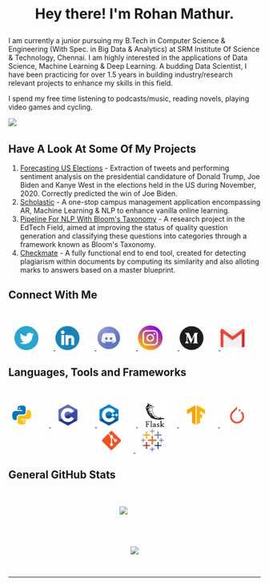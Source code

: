 # **<p align="center">Hey there! I'm Rohan Mathur.</p>**

I am currently a junior pursuing my B.Tech in Computer Science & Engineering (With Spec. in Big Data & Analytics) at SRM Institute Of Science & Technology, Chennai. I am highly interested in the applications of Data Science, Machine Learning & Deep Learning. A budding Data Scientist, I have been practicing for over 1.5 years in building industry/research relevant projects to enhance my skills in this field. 

I spend my free time listening to podcasts/music, reading novels, playing video games and cycling.


![](https://komarev.com/ghpvc/?username=RohanMathur17&color=green&label=Profile+Visits)

## Have A Look At Some Of My Projects

1. [Forecasting US Elections](https://github.com/Data-Science-Community-SRM/Forecasting-US-Elections) - Extraction of tweets and performing sentiment analysis on the presidential candidature of Donald Trump, Joe Biden and Kanye West in the elections held in the US during November, 2020. Correctly predicted the win of Joe Biden.
1. [Scholastic](https://github.com/newb-dev-1008/Scholastic) - A one-stop campus management application encompassing AR, Machine Learning & NLP to enhance vanilla online learning.
1. [Pipeline For NLP With Bloom's Taxonomy](https://github.com/RohanMathur17/Pipeline-For-NLP-With-Blooms-Taxonomy) - A research project in the EdTech Field, aimed at improving the status of quality question generation and classifying these questions into categories through a framework known as Bloom's Taxonomy.
2. [Checkmate](https://github.com/ShubhamDeodhar/CheckMate) - A fully functional end to end tool, created for detecting plagiarism within documents by computing its similarity and also alloting marks to answers based on a master blueprint.


## **Connect With Me**
<br/>

<p align="center">
    <a href="https://twitter.com/RohanMathur_17">
        <img style = "margin: 0px 30px 0px 10px;" src = "https://github.com/newb-dev-1008/newb-dev-1008/blob/main/Icons/Socials/Twitter.png" alt = "Twitter" width = "48"/>
    </a>
    <a href="https://www.linkedin.com/in/rohanmathur17/">
        <img style = "padding: 0px 30px 0px 0px;" src = "https://github.com/newb-dev-1008/newb-dev-1008/blob/main/Icons/Socials/LinkedIn.png" alt = "LinkedIn" width = "48"/>
    </a>
    <a href="https://discordapp.com/users/428161646012268544/">
        <img style = "padding: 0px 30px 0px 0px;" src = "https://github.com/newb-dev-1008/newb-dev-1008/blob/main/Icons/Socials/Discord.png" alt = "Discord" width = "49"/>
    </a>
     <a href="https://www.instagram.com/rohan_mathur17/">
        <img style = "padding: 0px 30px 0px 0px;" src = "https://github.com/newb-dev-1008/newb-dev-1008/blob/main/Icons/Socials/Instagram.png" alt = "Discord" width = "49"/>
    </a>
    <a href="https://medium.com/@RohanMathur">
        <img style = "padding: 0px 30px 0px 0px;" src = "https://github.com/newb-dev-1008/newb-dev-1008/blob/main/Icons/Socials/Medium.png" alt = "Medium" width = "48"/>
    </a>
    <a href="rohan.mathur0@gmail.com">
        <img style = "padding: 0px 30px 0px 0px;" src = "https://github.com/RohanMathur17/RohanMathur17/blob/main/Icons/gmail.png" alt = "Medium" width = "48"/>
    </a
   
</p>
<br/>


## **Languages, Tools and Frameworks**
<br/>
<p align="center">
        <a href="https://www.python.org/">
        <img style = "padding: 0px 30px 0px 0px;" src = "https://github.com/newb-dev-1008/newb-dev-1008/blob/main/Icons/Languages and Frameworks/Python.png" alt = "Python" width = "48"/>
    </a>
    <a href="https://www.cprogramming.com/">
        <img style = "padding: 0px 30px 0px 10px;" src = "https://github.com/newb-dev-1008/newb-dev-1008/blob/main/Icons/Languages and Frameworks/C.png" alt = "C Language" width = "48"/>
    </a>
    <a href="https://isocpp.org/">
        <img style = "padding: 0px 30px 0px 0px;" src = "https://github.com/newb-dev-1008/newb-dev-1008/blob/main/Icons/Languages and Frameworks/C++.png" alt = "C++ Language" width = "48"/>
    </a>
    </a>
    <a href="https://flask.palletsprojects.com/">
        <img style = "padding: 0px 20px 0px 10px;" src = "https://github.com/newb-dev-1008/newb-dev-1008/blob/main/Icons/Languages and Frameworks/Flask - Edited.png" alt = "Flask" width = "48"/>
    </a>
     <a href="https://www.tensorflow.org/">
        <img style = "padding: 0px 20px 0px 10px;" src = "https://github.com/newb-dev-1008/newb-dev-1008/blob/main/Icons/Languages and Frameworks/TensorFlow.png" alt = "TensorFlow" width = "48"/>
    </a>
    <a href="https://pytorch.org/">
        <img style = "padding: 0px 20px 0px 10px;" src = "https://github.com/newb-dev-1008/newb-dev-1008/blob/main/Icons/Languages and Frameworks/PyTorch.png" alt = "PyTorch" width = "48"/>
    </a>
   </a>
    <a href="https://git-scm.com/">
        <img style = "padding: 0px 20px 0px 10px;" src = "https://github.com/newb-dev-1008/newb-dev-1008/blob/main/Icons/Languages and Frameworks/Git.png" alt = "Git" width = "48"/>
    </a>
     <a href="https://www.tableau.com/">
        <img style = "padding: 0px 20px 0px 10px;" src = "https://github.com/RohanMathur17/RohanMathur17/blob/main/Icons/tableau.png" alt = "Tableau" width = "48"/>
    </a>


## **General GitHub Stats**
</br>

<p align="center">
    <span style="padding: 0px 45px 30px 0px">
        <a href="https://github.com/RohanMathur17/github-readme-stats">
          <img align="center" src="https://github-readme-stats.vercel.app/api?username=RohanMathur17&count_private=true&show_icons=true&theme=merko" />
        </a>
    </span>

</p>
</br></br>

<p align="center">
    <a href="https://git.io/streak-stats">
    <img align="center" src="https://github-readme-streak-stats.herokuapp.com/?user=RohanMathur17&theme=dark" />
    </a>
<p>

</br>

<hr>


